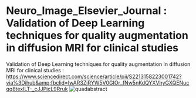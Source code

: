 # Neuro_Image_Elsevier_Journal : Validation of Deep Learning techniques for quality augmentation in diffusion MRI for clinical studies

Validation of Deep Learning techniques for quality augmentation in diffusion MRI for clinical studies : https://www.sciencedirect.com/science/article/pii/S2213158223001742?via%3Dihub&amp;fbclid=IwAR3ZiRYW5V0GIOr_fNw5nKdQYXVhyGXQENucqq8texILT-_cJJPjcL9Rruk
![quadabstract](https://github.com/AbhishekTiwari101/Neuro_Image_Clinical_Elsevier_Journal/assets/77186599/d84777bc-64cc-4d2b-aa33-12e7699ee155)
